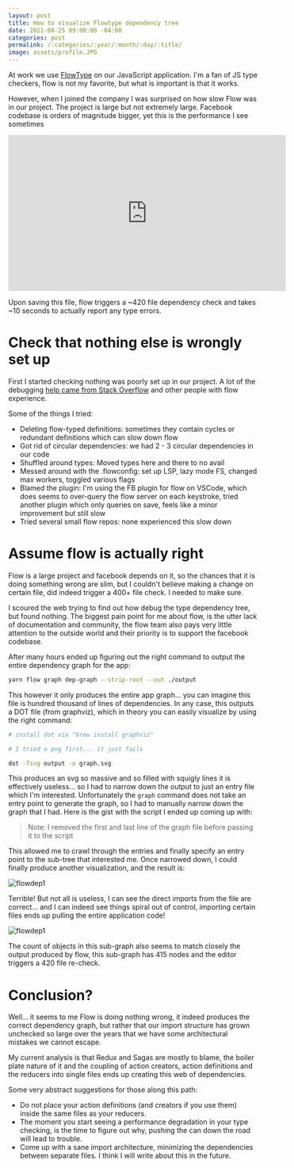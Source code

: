 ```yaml
---
layout: post
title: How to visualize Flowtype dependency tree
date: 2021-08-25 09:00:00 -04:00
categories: post
permalink: /:categories/:year/:month/:day/:title/
image: assets/profile.JPG
---
```


At work we use [FlowType](https://flow.org) on our JavaScript application. I'm a fan of JS type checkers, flow is not my favorite, but what is important is that it works.

However, when I joined the company I was surprised on how slow Flow was in our project. The project is large but not extremely large. Facebook codebase is orders of magnitude bigger, yet this is the performance I see sometimes

<iframe width="560" height="315" src="https://www.youtube.com/embed/hloQX8wG0t0" title="YouTube video player" frameborder="0" allow="accelerometer; autoplay; clipboard-write; encrypted-media; gyroscope; picture-in-picture" allowfullscreen></iframe>

Upon saving this file, flow triggers a ~420 file dependency check and takes ~10 seconds to actually report any type errors.

# Check that nothing else is wrongly set up

First I started checking nothing was poorly set up in our project. A lot of the debugging [help came from Stack Overflow](https://stackoverflow.com/questions/68833468/how-to-debug-flowtype-extreme-slow-performance?noredirect=1#comment121793043_68833468) and other people with flow experience.

Some of the things I tried:

- Deleting flow-typed definitions: sometimes they contain cycles or redundant definitions which can slow down flow
- Got rid of circular dependencies: we had 2 - 3 circular dependencies in our code
- Shuffled around types: Moved types here and there to no avail
- Messed around with the .flowconfig: set up LSP, lazy mode FS, changed max workers, toggled various flags
- Blamed the plugin: I'm using the FB plugin for flow on VSCode, which does seems to over-query the flow server on each keystroke, tried another plugin which only queries on save, feels like a minor improvement but still slow
- Tried several small flow repos: none experienced this slow down

# Assume flow is actually right

Flow is a large project and facebook depends on it, so the chances that it is doing something wrong are slim, but I couldn't believe making a change on certain file, did indeed trigger a 400+ file check. I needed to make sure.

I scoured the web trying to find out how debug the type dependency tree, but found nothing. The biggest pain point for me about flow, is the utter lack of documentation and community, the flow team also pays very little attention to the outside world and their priority is to support the facebook codebase.

After many hours ended up figuring out the right command to output the entire dependency graph for the app:

```bash
yarn flow graph dep-graph --strip-root --out ./output
```

This however it only produces the entire app graph... you can imagine this file is hundred thousand of lines of dependencies. In any case, this outputs a DOT file (from graphviz), which in theory you can easily visualize by using the right command:

```bash
# install dot via "brew install graphviz"

# I tried a png first... it just fails

dot -Tsvg output -o graph.svg
```

This produces an svg so massive and so filled with squigly lines it is effectively useless... so I had to narrow down the output to just an entry file which I'm interested. Unfortunately the `graph` command does not take an entry point to generate the graph, so I had to manually narrow down the graph that I had. Here is the gist with the script I ended up coming up with:

<script src="https://gist.github.com/ospfranco/d599a68f1a2fe1f39a457162238fec78.js"></script>

> Note: I removed the first and last line of the graph file before passing it to the script

This allowed me to crawl through the entries and finally specify an entry point to the sub-tree that interested me. Once narrowed down, I could finally produce another visualization, and the result is:

![flowdep1]({{site.url}}/assets/flowdep1.png "flowdep1")

Terrible! But not all is useless, I can see the direct imports from the file are correct... and I can indeed see things spiral out of control, importing certain files ends up pulling the entire application code!

![flowdep1]({{site.url}}/assets/flowdep2.png "flowdep1")

The count of objects in this sub-graph also seems to match closely the output produced by flow, this sub-graph has 415 nodes and the editor triggers a 420 file re-check.

# Conclusion?

Well... it seems to me Flow is doing nothing wrong, it indeed produces the correct dependency graph, but rather that our import structure has grown unchecked so large over the years that we have some architectural mistakes we cannot escape.

My current analysis is that Redux and Sagas are mostly to blame, the boiler plate nature of it and the coupling of action creators, action definitions and the reducers into single files ends up creating this web of dependencies.

Some very abstract suggestions for those along this path:

- Do not place your action definitions (and creators if you use them) inside the same files as your reducers.
- The moment you start seeing a performance degradation in your type checking, is the time to figure out why, pushing the can down the road will lead to trouble.
- Come up with a sane import architecture, minimizing the dependencies between separate files. I think I will write about this in the future.
